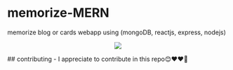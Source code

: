 # memorize-MERN

memorize blog or cards  webapp using (mongoDB, reactjs, express, nodejs) 

<p align="center">
 <img src="https://user-images.githubusercontent.com/75932477/124452497-7ead0300-dd97-11eb-8e40-64d652c6734a.jpg">
</p>
## contributing 
- I appreciate to contribute in this repo😊❤❤🥉
